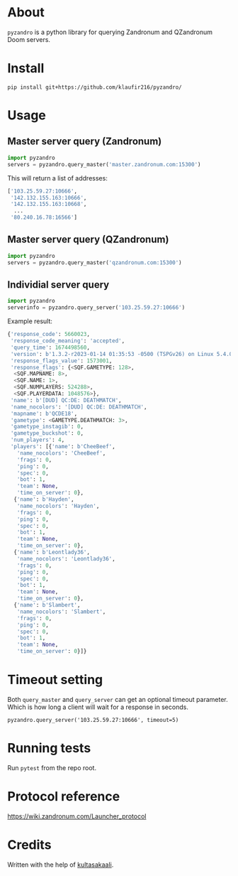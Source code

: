 # About

`pyzandro` is a python library for querying Zandronum and QZandronum Doom servers.

# Install

```
pip install git+https://github.com/klaufir216/pyzandro/
```

# Usage

## Master server query (Zandronum)
```py
import pyzandro
servers = pyzandro.query_master('master.zandronum.com:15300')
```

This will return a list of addresses:
```py
['103.25.59.27:10666',
 '142.132.155.163:10666',
 '142.132.155.163:10668',
  ...
 '80.240.16.78:16566']
```

## Master server query (QZandronum)
```py
import pyzandro
servers = pyzandro.query_master('qzandronum.com:15300')
```

## Individial server query
```py
import pyzandro
serverinfo = pyzandro.query_server('103.25.59.27:10666')
```


Example result:

```py
{'response_code': 5660023,
 'response_code_meaning': 'accepted',
 'query_time': 1674498560,
 'version': b'1.3.2-r2023-01-14 01:35:53 -0500 (TSPGv26) on Linux 5.4.0-137-generic',
 'response_flags_value': 1573001,
 'response_flags': {<SQF.GAMETYPE: 128>,
  <SQF.MAPNAME: 8>,
  <SQF.NAME: 1>,
  <SQF.NUMPLAYERS: 524288>,
  <SQF.PLAYERDATA: 1048576>},
 'name': b'[DUD] QC:DE: DEATHMATCH',
 'name_nocolors': '[DUD] QC:DE: DEATHMATCH',
 'mapname': b'QCDE18',
 'gametype': <GAMETYPE.DEATHMATCH: 3>,
 'gametype_instagib': 0,
 'gametype_buckshot': 0,
 'num_players': 4,
 'players': [{'name': b'CheeBeef',
   'name_nocolors': 'CheeBeef',
   'frags': 0,
   'ping': 0,
   'spec': 0,
   'bot': 1,
   'team': None,
   'time_on_server': 0},
  {'name': b'Hayden',
   'name_nocolors': 'Hayden',
   'frags': 0,
   'ping': 0,
   'spec': 0,
   'bot': 1,
   'team': None,
   'time_on_server': 0},
  {'name': b'Leontlady36',
   'name_nocolors': 'Leontlady36',
   'frags': 0,
   'ping': 0,
   'spec': 0,
   'bot': 1,
   'team': None,
   'time_on_server': 0},
  {'name': b'Slambert',
   'name_nocolors': 'Slambert',
   'frags': 0,
   'ping': 0,
   'spec': 0,
   'bot': 1,
   'team': None,
   'time_on_server': 0}]}
```

# Timeout setting
Both `query_master` and `query_server` can get an optional timeout parameter. Which is how long a client will wait for a response in seconds.

```
pyzandro.query_server('103.25.59.27:10666', timeout=5)
```

# Running tests
Run `pytest` from the repo root.

# Protocol reference
https://wiki.zandronum.com/Launcher_protocol

# Credits

Written with the help of [kultasakaali](https://github.com/kultasakaali).
